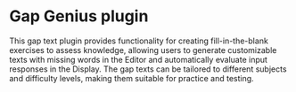 # Gap Genius plugin

This gap text plugin provides functionality for creating fill-in-the-blank exercises to assess knowledge, allowing users to generate customizable texts with missing words in the Editor and automatically evaluate input responses in the Display. The gap texts can be tailored to different subjects and difficulty levels, making them suitable for practice and testing.
